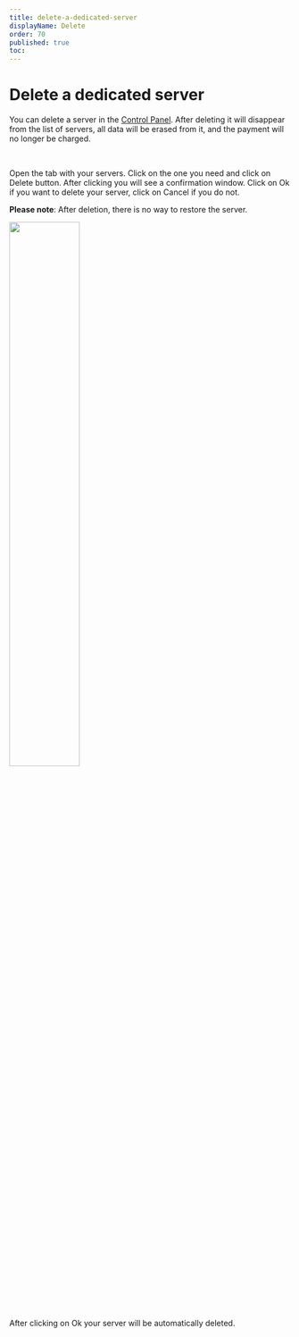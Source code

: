 ```yaml
---
title: delete-a-dedicated-server
displayName: Delete
order: 70
published: true
toc:
---
```

# Delete a dedicated server

You can delete a server in the <a href="https://hosting.gcore.com/billmgr" target="_blank">Control Panel</a>. After deleting it will disappear from the list of servers, all data will be erased from it, and the payment will no longer be charged.

<media-gallery>
<img src="https://support.gcore.com/hc/article_attachments/360020100778/mceclip2.png" alt="">

<img src="https://support.gcore.com/hc/article_attachments/360020100798/mceclip3.png" alt="">
</media-gallery>

Open the tab with your servers. Click on the one you need and click on Delete button. After clicking you will see a confirmation window. Click on Ok if you want to delete your server, click on Cancel if you do not.

**Please note**: After deletion, there is no way to restore the server.

<img src="https://support.gcore.com/hc/article_attachments/360020099298/mceclip5.png" alt="" width="50%">

After clicking on Ok your server will be automatically deleted.
